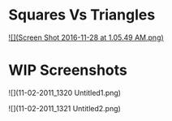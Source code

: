 # Squares Vs Triangles

[ ![](Screen Shot 2016-11-28 at 1.05.49 AM.png) ](https://youtu.be/ZgdzLgq55us)

# WIP Screenshots

![](11-02-2011_1320 Untitled1.png)

![](11-02-2011_1321 Untitled2.png)
